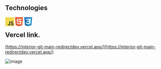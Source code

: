 ## Technologies

<img align="left" src="https://github.com/devicons/devicon/raw/master/icons/javascript/javascript-original.svg" alt="JavaScript" height="30px"> 
<img align="left" src="https://github.com/devicons/devicon/raw/master/icons/html5/html5-original.svg" alt="HTML5" height="30px"> 
<img align="left" src="https://github.com/devicons/devicon/raw/master/icons/css3/css3-original.svg" alt="CSS3" height="30px"/><br/>




## Vercel link.


[https://interior-git-main-redirectdev.vercel.app/](https://interior-git-main-redirectdev.vercel.app/)

![image](https://user-images.githubusercontent.com/124897163/233349099-7e9923bf-9b19-4c12-8c2b-474af25c8202.png)


